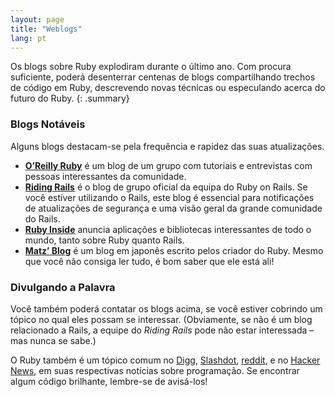 ```yaml
---
layout: page
title: "Weblogs"
lang: pt
---
```


Os blogs sobre Ruby explodiram durante o último ano. Com procura
suficiente, poderá desenterrar centenas de blogs compartilhando trechos de
código em Ruby, descrevendo novas técnicas ou especulando acerca do
futuro do Ruby.
{: .summary}

### Blogs Notáveis

Alguns blogs destacam-se pela frequência e rapidez das suas
atualizações.

* [**O’Reilly Ruby**][8] é um blog de um grupo com tutoriais e entrevistas
  com pessoas interessantes da comunidade.
* [**Riding Rails**][9] é o blog de grupo oficial da equipa do Ruby on
  Rails. Se você estiver utilizando o Rails, este blog é essencial para
  notificações de atualizações de segurança e uma visão geral da
  grande comunidade do Rails.
* [**Ruby Inside**][10] anuncia aplicações e bibliotecas interessantes de
  todo o mundo, tanto sobre Ruby quanto Rails.
* [**Matz’ Blog**][11] é um blog em japonês escrito pelos criador do
  Ruby. Mesmo que você não consiga ler tudo, é bom saber que ele
  está ali!

### Divulgando a Palavra

Você também poderá contatar os blogs
acima, se você estiver cobrindo um tópico no qual eles possam se interessar.
(Obviamente, se não é um blog relacionado a Rails, a equipe do *Riding Rails*
pode não estar interessada – mas nunca se sabe.)

O Ruby também é um tópico comum no [Digg][13], [Slashdot][14], [reddit][15],
e no [Hacker News][16], em suas respectivas notícias sobre programação.
Se encontrar algum código brilhante, lembre-se de avisá-los!



[8]: http://oreillynet.com/ruby/
[9]: http://weblog.rubyonrails.org/
[10]: http://www.rubyinside.com/
[11]: http://www.rubyist.net/~matz/
[13]: http://digg.com/programming
[14]: http://developers.slashdot.org/
[15]: http://www.reddit.com/r/ruby
[16]: http://news.ycombinator.com/
